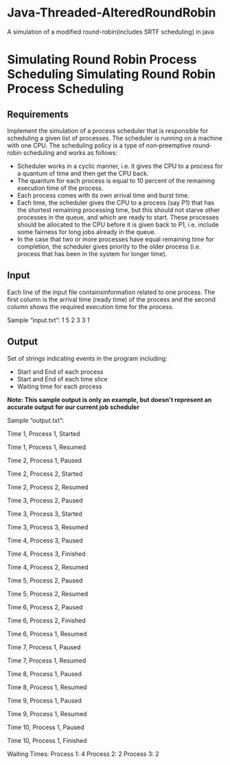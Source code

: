 # Java-Threaded-AlteredRoundRobin
A simulation of a modified round-robin(includes SRTF scheduling) in java

# Simulating Round Robin Process Scheduling Simulating Round Robin Process Scheduling

## Requirements
Implement the simulation of a process scheduler that is responsible for scheduling a given list of
processes. The scheduler is running on a machine with one CPU. The scheduling policy is a type of non‐preemptive round‐robin scheduling and works as follows:  

- Scheduler works in a cyclic manner, i.e. it gives the CPU to a process for a quantum of time and then get the CPU back.  
- The quantum for each process is equal to 10 percent of the remaining execution time of the process.  
- Each process comes with its own arrival time and burst time.  
- Each time, the scheduler gives the CPU to a process (say P1) that has the shortest remaining processing time, but this should not starve other processes in the queue, and which are ready to start. These processes should be allocated to the CPU before it is given back to P1, i.e. include some fairness for long jobs already in the queue.  
- In the case that two or more processes have equal remaining time for completion, the scheduler gives priority to the older process (i.e. process that has been in the system for longer time). 

## Input
Each line of the input file containsinformation related to one process. The first column
is the arrival time (ready time) of the process and the second column shows the required
execution time for the process.  

Sample “input.txt”:
 1 5
 2 3
 3 1

## Output
Set of strings indicating events in the program including:  
- Start and End of each process
- Start and End of each time slice
- Waiting time for each process

**Note: This sample output is only an example, but doesn't represent an accurate output for our current job scheduler**

Sample “output.txt”:

Time 1, Process 1, Started

Time 1, Process 1, Resumed

Time 2, Process 1, Paused

Time 2, Process 2, Started

Time 2, Process 2, Resumed

Time 3, Process 2, Paused

Time 3, Process 3, Started

Time 3, Process 3, Resumed

Time 4, Process 3, Paused

Time 4, Process 3, Finished

Time 4, Process 2, Resumed

Time 5, Process 2, Paused

Time 5, Process 2, Resumed

Time 6, Process 2, Paused

Time 6, Process 2, Finished

Time 6, Process 1, Resumed

Time 7, Process 1, Paused

Time 7, Process 1, Resumed

Time 8, Process 1, Paused

Time 8, Process 1, Resumed

Time 9, Process 1, Paused

Time 9, Process 1, Resumed

Time 10, Process 1, Paused

Time 10, Process 1, Finished

Waiting Times:
Process 1: 4
Process 2: 2
Process 3: 2 
